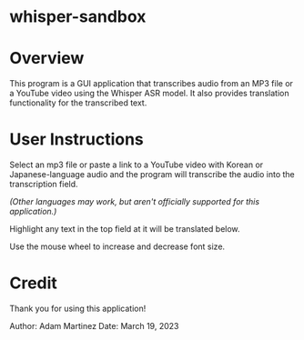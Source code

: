 # whisper-sandbox

<h1>Overview</h1>

This program is a GUI application that transcribes audio from an MP3 file or a YouTube video using the Whisper ASR model. It also provides translation functionality for the transcribed text.

<h1>User Instructions</h1>

Select an mp3 file or paste a link to a YouTube video with Korean or Japanese-language audio and the program will transcribe the audio into the transcription field.

*(Other languages may work, but aren't officially supported for this application.)*

Highlight any text in the top field at it will be translated below.

Use the mouse wheel to increase and decrease font size.

<h1>Credit</h1>

Thank you for using this application!

Author: Adam Martinez
Date: March 19, 2023